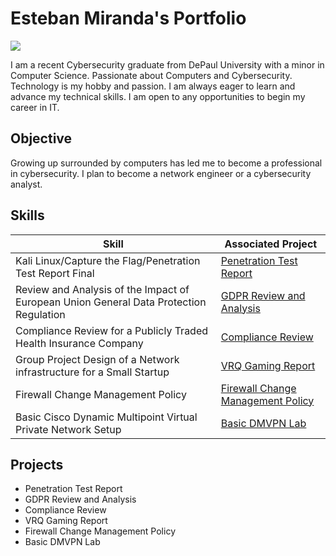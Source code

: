 # Esteban Miranda's Portfolio  
<a href="https://linkedin.com/in/estebanmiranda10"><img src="https://img.shields.io/badge/-LinkedIn-0072b1?&style=for-the-badge&logo=linkedin&logoColor=white" /></a>


I am a recent Cybersecurity graduate from DePaul University with a minor in Computer Science. Passionate about Computers and Cybersecurity. Technology is my hobby and passion. I am always eager to learn and advance my technical skills. I am open to any opportunities to begin my career in IT.    	

## Objective


Growing up surrounded by computers has led me to become a professional in cybersecurity. I plan to become a network engineer or a cybersecurity analyst.  

## Skills


| Skill                                         | Associated Project         |
|-----------------------------------------------|----------------------------|
| Kali Linux/Capture the Flag/Penetration Test Report Final          | <a href="https://github.com/etensec/Projects/blob/main/ETEN10SecFINALCTFREPORT.pdf">Penetration Test Report</a>|
| Review and Analysis of the Impact of European Union General Data Protection Regulation | <a href="https://github.com/etensec/Projects/blob/main/EU-GDPR-EM-Resume.pdf">GDPR Review and Analysis</a>|
| Compliance Review for a Publicly Traded Health Insurance Company         | <a href="https://github.com/etensec/Projects/blob/main/GSPA-MINICASE-COMPLIANCE-EM-RESUME.pdf">Compliance Review</a>|
| Group Project Design of a Network infrastructure for a Small Startup      | <a href="https://github.com/etensec/Projects/blob/main/VRQ%20Report%20Project%20Resume%20.pdf">VRQ Gaming Report</a>|
| Firewall Change Management Policy                 | <a href="https://github.com/etensec/Projects/blob/main/CEDAR%20Firewall%20Change%20Management%20Policy%20FINAL.pdf">Firewall Change Management Policy</a>|
| Basic Cisco Dynamic Multipoint Virtual Private Network Setup | <a href="https://github.com/etensec/Basic-Dynamic-Multipoint-VPN-Setup/tree/main">Basic DMVPN Lab</a>|



## Projects
- Penetration Test Report
- GDPR Review and Analysis
- Compliance Review
- VRQ Gaming Report
- Firewall Change Management Policy
- Basic DMVPN Lab
